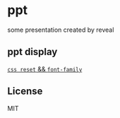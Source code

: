 # ppt

some presentation created by reveal

## ppt display

[`css reset` && `font-family`]()

## License

MIT
